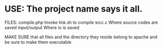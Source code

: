 USE:
	The project name says it all.
===
FILES:
compile.php
	Invoke link.sh to compile
srcc.c
	Where source codes are saved
input/output
	Where io is saved

MAKE SURE that all files and the directory they reside belong to apache and be sure to make them executable
